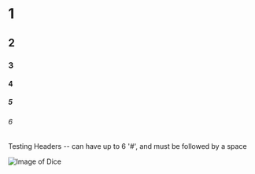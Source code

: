 # 1
## 2
### 3
#### 4
##### 5
###### 6

Testing Headers -- can have up to 6 '#', and must be followed by a space

![Image of Dice](https://upload.wikimedia.org/wikipedia/commons/4/47/PNG_transparency_demonstration_1.png)
